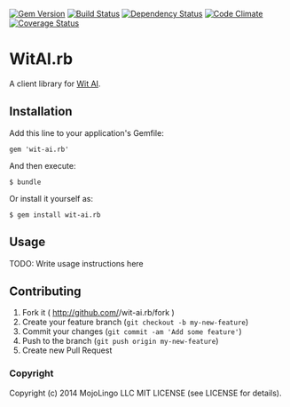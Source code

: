 [![Gem Version](https://badge.fury.io/rb/wit-ai.rb.png)](https://rubygems.org/gems/wit-ai.rb)
[![Build Status](https://secure.travis-ci.org/mojolingo/wit-ai.rb.png?branch=develop)](http://travis-ci.org/mojolingo/wit-ai.rb)
[![Dependency Status](https://gemnasium.com/mojolingo/wit-ai.rb.png?travis)](https://gemnasium.com/mojolingo/wit-ai.rb)
[![Code Climate](https://codeclimate.com/github/mojolingo/wit-ai.rb.png)](https://codeclimate.com/github/mojolingo/wit-ai.rb)
[![Coverage Status](https://coveralls.io/repos/mojolingo/wit-ai.rb/badge.png?branch=develop)](https://coveralls.io/r/mojolingo/wit-ai.rb)

# WitAI.rb

A client library for [Wit AI](http://wit.ai).

## Installation

Add this line to your application's Gemfile:

    gem 'wit-ai.rb'

And then execute:

    $ bundle

Or install it yourself as:

    $ gem install wit-ai.rb

## Usage

TODO: Write usage instructions here

## Contributing

1. Fork it ( http://github.com/<my-github-username>/wit-ai.rb/fork )
2. Create your feature branch (`git checkout -b my-new-feature`)
3. Commit your changes (`git commit -am 'Add some feature'`)
4. Push to the branch (`git push origin my-new-feature`)
5. Create new Pull Request

### Copyright

Copyright (c) 2014 MojoLingo LLC MIT LICENSE (see LICENSE for details).
